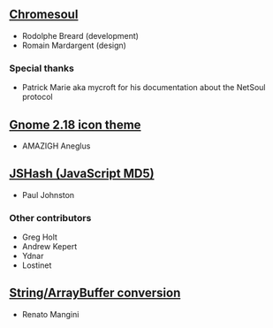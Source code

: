 ## [Chromesoul](https://github.com/TychoBrahe/chromesoul)

* Rodolphe Breard (development)
* Romain Mardargent (design)

### Special thanks

* Patrick Marie aka mycroft for his documentation about the NetSoul protocol


## [Gnome 2.18 icon theme](http://art.gnome.org/themes/icon)

* AMAZIGH Aneglus


## [JSHash (JavaScript MD5)](http://pajhome.org.uk/crypt/md5)

* Paul Johnston

### Other contributors

* Greg Holt
* Andrew Kepert
* Ydnar
* Lostinet


## [String/ArrayBuffer conversion](http://updates.html5rocks.com/2012/06/How-to-convert-ArrayBuffer-to-and-from-String)

* Renato Mangini
